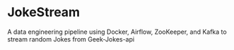 # JokeStream
A data engineering pipeline using Docker, Airflow, ZooKeeper, and Kafka to stream random Jokes from Geek-Jokes-api
